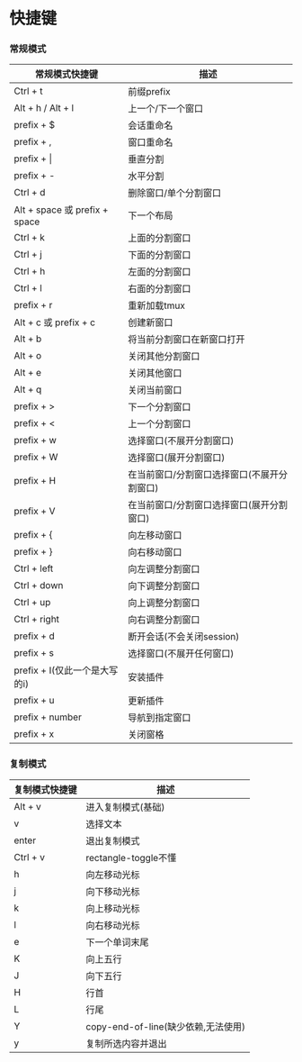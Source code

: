 # 快捷键

### 常规模式

| 常规模式快捷键                | 描述                                        |
| ----------------------------- | ------------------------------------------- |
| Ctrl + t                      | 前缀prefix                                  |
| Alt + h / Alt + l             | 上一个/下一个窗口                           |
| prefix + $                    | 会话重命名                                  |
| prefix + ,                    | 窗口重命名                                  |
| prefix + \|                   | 垂直分割                                    |
| prefix + -                    | 水平分割                                    |
| Ctrl + d                      | 删除窗口/单个分割窗口                       |
| Alt + space 或 prefix + space | 下一个布局                                  |
| Ctrl + k                      | 上面的分割窗口                              |
| Ctrl + j                      | 下面的分割窗口                              |
| Ctrl + h                      | 左面的分割窗口                              |
| Ctrl + l                      | 右面的分割窗口                              |
| prefix + r                    | 重新加载tmux                                |
| Alt + c 或 prefix + c         | 创建新窗口                                  |
| Alt + b                       | 将当前分割窗口在新窗口打开                  |
| Alt + o                       | 关闭其他分割窗口                            |
| Alt + e                       | 关闭其他窗口                                |
| Alt + q                       | 关闭当前窗口                                |
| prefix + >                    | 下一个分割窗口                              |
| prefix + <                    | 上一个分割窗口                              |
| prefix + w                    | 选择窗口(不展开分割窗口)                    |
| prefix + W                    | 选择窗口(展开分割窗口)                      |
| prefix + H                    | 在当前窗口/分割窗口选择窗口(不展开分割窗口) |
| prefix + V                    | 在当前窗口/分割窗口选择窗口(展开分割窗口)   |
| prefix + {                    | 向左移动窗口                                |
| prefix + }                    | 向右移动窗口                                |
| Ctrl + left                   | 向左调整分割窗口                            |
| Ctrl + down                   | 向下调整分割窗口                            |
| Ctrl + up                     | 向上调整分割窗口                            |
| Ctrl + right                  | 向右调整分割窗口                            |
| prefix + d                    | 断开会话(不会关闭session)                   |
| prefix + s                    | 选择窗口(不展开任何窗口)                    |
| prefix + I(仅此一个是大写的i) | 安装插件                                    |
| prefix + u                    | 更新插件                                    |
| prefix + number               | 导航到指定窗口                              |
| prefix + x                    | 关闭窗格                                    |

### 复制模式

| 复制模式快捷键 | 描述                                |
| -------------- | ----------------------------------- |
| Alt + v        | 进入复制模式(基础)                  |
| v              | 选择文本                            |
| enter          | 退出复制模式                        |
| Ctrl + v       | rectangle-toggle不懂                |
| h              | 向左移动光标                        |
| j              | 向下移动光标                        |
| k              | 向上移动光标                        |
| l              | 向右移动光标                        |
| e              | 下一个单词末尾                      |
| K              | 向上五行                            |
| J              | 向下五行                            |
| H              | 行首                                |
| L              | 行尾                                |
| Y              | copy-end-of-line(缺少依赖,无法使用) |
| y              | 复制所选内容并退出                  |
